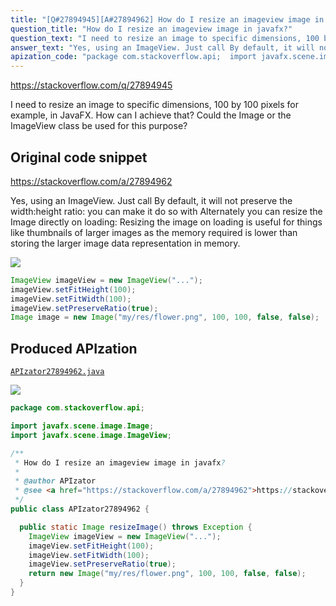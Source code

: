```yaml
---
title: "[Q#27894945][A#27894962] How do I resize an imageview image in javafx?"
question_title: "How do I resize an imageview image in javafx?"
question_text: "I need to resize an image to specific dimensions, 100 by 100 pixels for example, in JavaFX. How can I achieve that? Could the Image or the ImageView class be used for this purpose?"
answer_text: "Yes, using an ImageView. Just call By default, it will not preserve the width:height ratio: you can make it do so with Alternately you can resize the Image directly on loading: Resizing the image on loading is useful for things like thumbnails of larger images as the memory required is lower than storing the larger image data representation in memory."
apization_code: "package com.stackoverflow.api;  import javafx.scene.image.Image; import javafx.scene.image.ImageView;  /**  * How do I resize an imageview image in javafx?  *  * @author APIzator  * @see <a href=\"https://stackoverflow.com/a/27894962\">https://stackoverflow.com/a/27894962</a>  */ public class APIzator27894962 {    public static Image resizeImage() throws Exception {     ImageView imageView = new ImageView(\"...\");     imageView.setFitHeight(100);     imageView.setFitWidth(100);     imageView.setPreserveRatio(true);     return new Image(\"my/res/flower.png\", 100, 100, false, false);   } }"
---
```


https://stackoverflow.com/q/27894945

I need to resize an image to specific dimensions, 100 by 100 pixels for example, in JavaFX.
How can I achieve that? Could the Image or the ImageView class be used for this purpose?



## Original code snippet

https://stackoverflow.com/a/27894962

Yes, using an ImageView. Just call
By default, it will not preserve the width:height ratio: you can make it do so with
Alternately you can resize the Image directly on loading:
Resizing the image on loading is useful for things like thumbnails of larger images as the memory required is lower than storing the larger image data representation in memory.

<div class="code-logo"><img src="/stackoverflow.png" /></div>

```java
ImageView imageView = new ImageView("...");
imageView.setFitHeight(100);
imageView.setFitWidth(100);
imageView.setPreserveRatio(true);
Image image = new Image("my/res/flower.png", 100, 100, false, false);
```

## Produced APIzation

[`APIzator27894962.java`](https://github.com/pasqualesalza/apization-temp-data/raw/master/search/APIzator27894962.java)

<div class="code-logo"><img src="/apizator.png" /></div>

```java
package com.stackoverflow.api;

import javafx.scene.image.Image;
import javafx.scene.image.ImageView;

/**
 * How do I resize an imageview image in javafx?
 *
 * @author APIzator
 * @see <a href="https://stackoverflow.com/a/27894962">https://stackoverflow.com/a/27894962</a>
 */
public class APIzator27894962 {

  public static Image resizeImage() throws Exception {
    ImageView imageView = new ImageView("...");
    imageView.setFitHeight(100);
    imageView.setFitWidth(100);
    imageView.setPreserveRatio(true);
    return new Image("my/res/flower.png", 100, 100, false, false);
  }
}

```